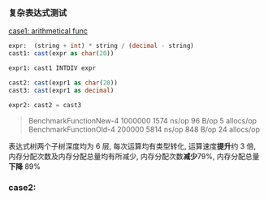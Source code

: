  ### 复杂表达式测试

[case1: arithmetical func](./performance_test.go)

```sql
expr:  (string + int) * string / (decimal - string)
cast1: cast(expr as char(20))

expr1: cast1 INTDIV expr

cast2: cast(expr1 as char(20))
cast3: cast(expr1 as decimal)

expr2: cast2 = cast3
```

> BenchmarkFunctionNew-4           1000000              1574 ns/op              96 B/op          5 allocs/op
> BenchmarkFunctionOld-4            200000              5814 ns/op             848 B/op         24 allocs/op

表达式树两个子树深度均为 6 层, 每次运算均有类型转化, 运算速度**提升**约 3 倍, 内存分配次数及内存分配总量均有所减少, 内存分配次数**减少**79%, 内存分配总量**下降** 89%

### case2:

